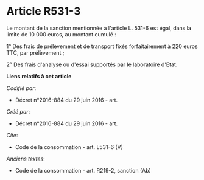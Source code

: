 # Article R531-3

Le montant de la sanction mentionnée à l'article L. 531-6 est égal, dans la limite de 10 000 euros, au montant cumulé : 

1° Des frais de prélèvement et de transport fixés forfaitairement à 220 euros TTC, par prélèvement ; 

2° Des frais d'analyse ou d'essai supportés par le laboratoire d'Etat.

**Liens relatifs à cet article**

_Codifié par_:

  - Décret n°2016-884 du 29 juin 2016 - art.

_Créé par_:

  - Décret n°2016-884 du 29 juin 2016 - art.

_Cite_:

  - Code de la consommation - art. L531-6 (V)

_Anciens textes_:

  - Code de la consommation - art. R219-2, sanction (Ab)
